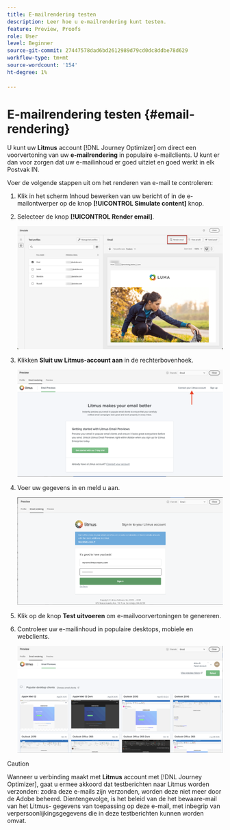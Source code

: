 ```yaml
---
title: E-mailrendering testen
description: Leer hoe u e-mailrendering kunt testen.
feature: Preview, Proofs
role: User
level: Beginner
source-git-commit: 27447578dad6bd2612989d79cd0dc8ddbe78d629
workflow-type: tm+mt
source-wordcount: '154'
ht-degree: 1%

---
```


# E-mailrendering testen {#email-rendering}

U kunt uw **Litmus** account [!DNL Journey Optimizer] om direct een voorvertoning van uw **e-mailrendering** in populaire e-mailclients. U kunt er dan voor zorgen dat uw e-mailinhoud er goed uitziet en goed werkt in elk Postvak IN.

Voer de volgende stappen uit om het renderen van e-mail te controleren:

1. Klik in het scherm Inhoud bewerken van uw bericht of in de e-mailontwerper op de knop **[!UICONTROL Simulate content]** knop.

1. Selecteer de knop **[!UICONTROL Render email]**.

   ![](../email/assets/email-rendering-button.png)

1. Klikken **Sluit uw Litmus-account aan** in de rechterbovenhoek.

   ![](../email/assets/email-rendering-litmus.png)

1. Voer uw gegevens in en meld u aan.

   ![](../email/assets/email-rendering-credentials.png)

1. Klik op de knop **Test uitvoeren** om e-mailvoorvertoningen te genereren.

1. Controleer uw e-mailinhoud in populaire desktops, mobiele en webclients.

   ![](../email/assets/email-rendering-previews.png)

>[!CAUTION]
>
>Wanneer u verbinding maakt met **Litmus** account met [!DNL Journey Optimizer], gaat u ermee akkoord dat testberichten naar Litmus worden verzonden: zodra deze e-mails zijn verzonden, worden deze niet meer door de Adobe beheerd. Dientengevolge, is het beleid van de het bewaare-mail van het Litmus- gegevens van toepassing op deze e-mail, met inbegrip van verpersoonlijkingsgegevens die in deze testberichten kunnen worden omvat.
